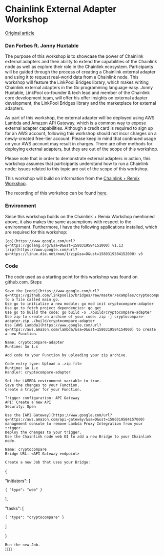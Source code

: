 # Chainlink External Adapter Workshop

[Original article](https://docs.google.com/document/d/e/2PACX-1vSlbBgXHatt1XOPthCHdJG2MlVP0Te9254kxLiCAE7R3yggzlwuVbPH5U8TSc1AjSCqy11ovhPPcQXL/pub)


### Dan Forbes ft. Jonny Huxtable

The purpose of this workshop is to showcase the power of Chainlink external adapters and their ability to extend the capabilities of the Chainlink node as well as explore their role in the Chainlink ecosystem. Participants will be guided through the process of creating a Chainlink external adapter and using it to request real-world data from a Chainlink node. This workshop will feature the LinkPool Bridges library, which makes writing Chainlink external adapters in the Go programming language easy. Jonny Huxtable, LinkPool co-founder & tech lead and member of the Chainlink core development team, will offer his offer insights on external adapter development, the LinkPool Bridges library and the marketplace for external adapters.

As part of this workshop, the external adapter will be deployed using AWS Lambda and Amazon API Gateway, which is a common way to expose external adapter capabilities. Although a credit card is required to sign up for an AWS account, following this workshop should not incur charges on a newly-created free-tier account. Please keep in mind that continued usage on your AWS account may result in charges. There are other methods for deploying external adapters, but they are out of the scope of this workshop.

Please note that in order to demonstrate external adapters in action, this workshop assumes that participants understand how to run a Chainlink node; issues related to this topic are out of the scope of this workshop.

This workshop will build on information from the [Chainlink + Remix Workshop](https://www.google.com/url?q=https://docs.google.com/document/d/e/2PACX-1vTfuGrmqJO_il0PzZY5iU5_HtmiEExu5t7XHzrj6rRVKZnOdvy3fUJzlIlTgd-FMrUl2A-9T9ndP7Nj/pub&sa=D&ust=1580319584150000).

The recording of this workshop can be found [here](https://www.google.com/url?q=https://t.co/ByIWBvNT8a?amp%3D1&sa=D&ust=1580319584150000).

### Environment

Since this workshop builds on the Chainlink + Remix Workshop mentioned above, it also makes the same assumptions with respect to the environment. Furthermore, I have the following applications installed, which are required for this workshop:

    [go](https://www.google.com/url?q=https://golang.org/&sa=D&ust=1580319584151000) v1.13
    [zip](https://www.google.com/url?q=https://linux.die.net/man/1/zip&sa=D&ust=1580319584152000) v3

### Code

The code used as a starting point for this workshop was found on github.com.
Steps

    Save the [code](https://www.google.com/url?q=https://github.com/linkpoolio/bridges/raw/master/examples/cryptocompare/main.go&sa=D&ust=1580319584153000) to a file called main.go.
    Use go to initialize a new module: go mod init cryptocompare-adapter
    Use go to fetch project dependencies: go get
    Use go to build the code: go build -o ./build/cryptocompare-adapter
    Use zip to create an archive of your code: zip -j cryptocompare-adapter.zip ./build/cryptocompare-adapter
    Use [AWS Lambda](https://www.google.com/url?q=https://aws.amazon.com/lambda/&sa=D&ust=1580319584154000) to create a new Function.

    Name: cryptocompare-adapter
    Runtime: Go 1.x

    Add code to your Function by uploading your zip archive.

    Code entry type: Upload a .zip file
    Runtime: Go 1.x
    Handler: cryptocompare-adapter

    Set the LAMBDA environment variable to true.
    Save the changes to your Function.
    Create a trigger for your Function.

    Trigger configuration: API Gateway
    API: Create a new API
    Security: Open

    Use the [API Gateway](https://www.google.com/url?q=https://aws.amazon.com/api-gateway/&sa=D&ust=1580319584157000) management console to remove Lambda Proxy Integration from your trigger.
    Deploy the changes to your trigger.
    Use the Chainlink node web UI to add a new Bridge to your Chainlink node.

    Name: cryptocompare
    Bridge URL: <API Gateway endpoint>

    Create a new Job that uses your Bridge:

{

  "initiators": [

    { "type": "web" }

  ],

  "tasks": [

    { "type": "cryptocompare" }

  ]

}

    Run the new Job.
    🚀🚀🚀
